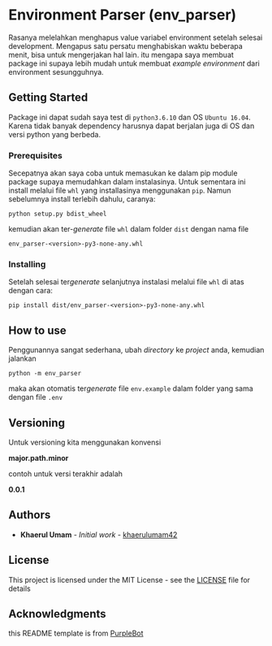 # Environment Parser (env_parser)

Rasanya melelahkan menghapus value variabel environment setelah selesai development. Mengapus satu persatu menghabiskan waktu beberapa menit, bisa untuk mengerjakan hal lain. itu mengapa saya membuat package ini supaya lebih mudah untuk membuat *example environment* dari environment sesungguhnya.

## Getting Started

Package ini dapat sudah saya test di `python3.6.10` dan OS `Ubuntu 16.04`. Karena tidak banyak dependency harusnya dapat berjalan juga di OS dan versi python yang berbeda.

### Prerequisites

Secepatnya akan saya coba untuk memasukan ke dalam pip module package supaya memudahkan dalam instalasinya. Untuk sementara ini install melalui file `whl` yang installasinya menggunakan `pip`. Namun sebelumnya install terlebih dahulu, caranya:

```
python setup.py bdist_wheel
```

kemudian akan ter-*generate* file `whl` dalam folder `dist` dengan nama file

```
env_parser-<version>-py3-none-any.whl
```

### Installing

Setelah selesai ter*generate* selanjutnya instalasi melalui file `whl` di atas dengan cara:


```
pip install dist/env_parser-<version>-py3-none-any.whl
```


## How to use

Penggunannya sangat sederhana, ubah *directory* ke *project* anda, kemudian jalankan

```
python -m env_parser
```
maka akan otomatis ter*generate* file `env.example` dalam folder yang sama dengan file `.env`

## Versioning

Untuk versioning kita menggunakan konvensi

**major.path.minor**

contoh untuk versi terakhir adalah

**0.0.1**

## Authors

* **Khaerul Umam** - *Initial work* - [khaerulumam42](https://github.com/khaerulumam42)

## License

This project is licensed under the MIT License - see the [LICENSE](LICENSE) file for details

## Acknowledgments

this README template is from [PurpleBot](https://github.com/PurpleBooth)